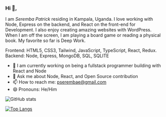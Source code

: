 ### Hi 👋, 
I am *Seremba Patrick* residing in Kampala, Uganda. I love working with Node, Express on the backend, and React on the front-end for Development. I also enjoy creating amazing websites with WordPress. When I am off the screen, I am playing a board game or reading a physical book. My favorite so far is Deep Work.

Frontend: HTML5, CSS3, Tailwind, JavaScript, TypeScript, React, Redux. 
Backend: Node, Express, MongoDB, SQL, SQLITE 

- 🌱 I am currently working on being a fullstack programmer building with React and Node 
-  💬 Ask me about Node, React, and Open Source contribution
- 📫 How to reach me: pserembae@gmail.com 
- 😄 Pronouns: He/Him

![GitHub stats](https://github-readme-stats.vercel.app/api?username=Seremba&show_icons=true) 

[![Top Langs](https://github-readme-stats.vercel.app/api/top-langs/?username=Seremba&layout=compact)](https://github.com/anuraghazra/github-readme-stats)








